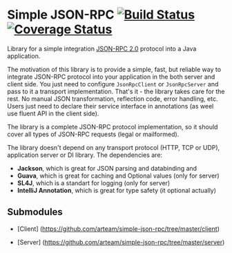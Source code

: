 Simple JSON-RPC [![Build Status](https://travis-ci.org/arteam/simple-json-rpc.png?branch=master)](https://travis-ci.org/arteam/simple-json-rpc) [![Coverage Status](https://coveralls.io/repos/arteam/simple-json-rpc/badge.png?branch=master)](https://coveralls.io/r/arteam/simple-json-rpc?branch=master)
===================

Library for a simple integration [JSON-RPC 2.0](http://www.jsonrpc.org/specification) protocol into a Java application.

The motivation of this library is to provide a simple, fast, but reliable way to integrate JSON-RPC protocol into your application in the both server and client side. You just need to configure `JsonRpcClient` or `JsonRpcServer` and pass to it a transport implementation. That's it - the library takes care for the rest. No manual JSON transformation, reflection code, error handling, etc. Users just need to declare their service interface in annotations (as weel use fluent API in the client side).

The library is a complete JSON-RPC protocol implementation, so it should cover all types of JSON-RPC requests (legal or mailformed).

The library doesn't depend on any transport protocol (HTTP, TCP or UDP), application server or DI library. 
The dependencies are: 
* **Jackson**, which is great for JSON parsing and databinding and
* **Guava**, which is great for caching and Optional values (only for server)
* **SL4J**, which is a standart for logging (only for server)
* **IntelliJ Annotation**, which is great for type safety (it optional actually)

Submodules
-----------

* [Client] (https://github.com/arteam/simple-json-rpc/tree/master/client)

* [Server] (https://github.com/arteam/simple-json-rpc/tree/master/server)
